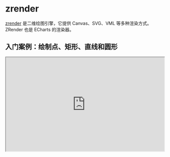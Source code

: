 # zrender

[zrender](https://ecomfe.github.io/zrender-doc/public/) 是二维绘图引擎，它提供 Canvas、SVG、VML 等多种渲染方式。ZRender 也是 ECharts 的渲染器。 

## 入门案例：绘制点、矩形、直线和圆形

<iframe 
  src="https://www.youbaobao.xyz/datav-res/examples/test-zrender.html"
  width="100%"
  height="300"
/>

::: details
```html
<!DOCTYPE html>
<html>
  <head>
    <script src="https://cdn.jsdelivr.net/npm/zrender@4.3.0/dist/zrender.js"></script>
  </head>
  <body>
    <div id="container" style="width: 800px;height: 800px;"></div>
    <script>
      var zr = zrender.init(document.getElementById('container'));
      var rect = new zrender.Rect({
        shape: {
          x: 0,
          y: 0,
          width: 50,
          height: 50
        },
        style: {
          fill: 'red',
          lineWidth: 0
        }
      });
      var line = new zrender.Polyline({
        shape: {
          points:[
            [100, 100],
            [250, 75],
            [300, 100]
          ]
        },
        style: {
          stroke: 'blue',
          lineWidth: 1
        }
      });
      var circle = new zrender.Circle({
        shape: {
          cx: 200,
          cy: 200,
          r: 50
        },
        style: {
          fill: 'red',
          stroke: 'green',
          lineWidth: 2
        }
      });
      var point = new zrender.Polyline({
        shape: {
          points:[
            [300, 300],
            [301, 301]
          ]
        },
        style: {
          stroke: 'red',
          lineWidth: 1
        }
      });
      zr.add(rect);
      zr.add(line);
      zr.add(circle);
      zr.add(point);
    </script>
  </body>
</html>
```
:::

> 思考：你能否总结出 zrender 绘图的流程？

::: details
1. 引入 zrender 库
2. 编写 div 容器
3. 初始化 zrender 对象
4. 初始化 zrender 绘图对象
5. 调用 zrender add 方法绘图 
:::

想深入学习 zrender 的同学可以参考[官方案例](https://ecomfe.github.io/zrender-doc/public/examples/animation.html)，源码可以在 [zrender-docs](https://github.com/ecomfe/zrender-doc/tree/master/public/examples) 中找到
